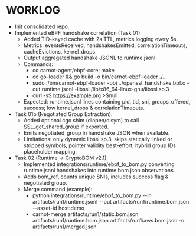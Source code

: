 # WORKLOG

- Init consolidated repo.
- Implemented eBPF handshake correlation (Task 01):
	- Added TID-keyed cache with 2s TTL, metrics logging every 5s.
	- Metrics: eventsReceived, handshakesEmitted, correlationTimeouts, cacheEvictions, kernel_drops.
	- Output aggregated handshake JSONL to runtime.jsonl.
	- Commands:
		- cd carnot-agent/ebpf-core; make
		- cd go-loader && go build -o bin/carnot-ebpf-loader ./...
		- sudo ./bin/carnot-ebpf-loader -obj ../openssl_handshake.bpf.o -out runtime.jsonl -libssl /lib/x86_64-linux-gnu/libssl.so.3
		- curl -sS https://example.org >$null
	- Expected: runtime.jsonl lines containing pid, tid, sni, groups_offered, success; low kernel_drops & correlationTimeouts.
- Task 01b (Negotiated Group Extraction):
	- Added optional cgo shim (dlopen/dlsym) to call SSL_get_shared_group if exported.
	- Emits negotiated_group in handshake JSON when available.
	- Limitations: only dynamic libssl.so.3, skips statically linked or stripped symbols, pointer validity best-effort, hybrid group IDs placeholder mapping.
- Task 02 (Runtime → CryptoBOM v2.1):
	- Implemented integrations/runtime/ebpf_to_bom.py converting runtime.jsonl handshakes into runtime.bom.json observations.
	- Adds bom_ref, counts unique SNIs, includes success flag & negotiated group.
	- Merge command (example):
		- python integrations/runtime/ebpf_to_bom.py --in artifacts/run1/runtime.jsonl --out artifacts/run1/runtime.bom.json --asset-id host:demo
		- carnot-merge artifacts/run1/static.bom.json artifacts/run1/runtime.bom.json artifacts/run1/aws.bom.json -o artifacts/run1/merged.json
